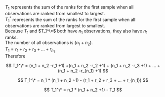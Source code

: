 $T_1$ represents the sum of the ranks for the first sample when all observations are ranked from smallest to largest.  
$T_1^*$ represents the sum of the ranks for the first sample when all observations are ranked from largest to smallest.  
Because $T_1$ and $T_1^\*$ both have $n_1$ observations, they also have $n_1$ ranks.  
The number of all observations is ($n_1+n_2$).  
$T_1 = r_1 + r_2 + r_3 + ... + r_{n_1}$  
Therefore

$$
T_1^\* = (n_1 + n_2 -r_1 +1) +(n_1 + n_2 -r_2 +1) + (n_1 + n_2 -r_3 +1) + ... + (n_1 + n_2 -r_{n_1} +1) 
$$ 

$$
T_1^\* = n_1 * (n_1 + n_2 +1) - (r_1 + r_2 + r_3 + ... + r_{n_1})
$$ 

$$
T_1^\* = n_1 * (n_1 + n_2 +1) - T_1
$$ 
